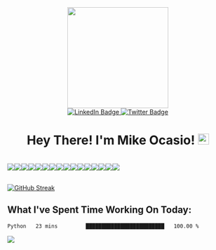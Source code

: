 
<div id="header" align="center">
  <img src="https://media.giphy.com/media/836HiJc7pgzy8iNXCn/giphy.gif" width="230" />
</div>


<div id="badges" align="center">
  <a href="https://www.linkedin.com/in/michael-ocasio/">
    <img src="https://img.shields.io/badge/LinkedIn-blue?style=for-the-badge&logo=linkedin&logoColor=white" alt="LinkedIn Badge"/>
  </a>
  <a href="https://twitter.com/Michael_Ocasio1">
    <img src="https://img.shields.io/badge/Twitter-blue?style=for-the-badge&logo=twitter&logoColor=white" alt="Twitter Badge"/>
  </a>
</div>

<div align="center">
<img src="https://komarev.com/ghpvc/?username=MikeOcasio&style=flat-square&color=blue" alt=""/>
</div>

<h1 align="center">
  Hey There! I'm Mike Ocasio!
  <img src="https://media.giphy.com/media/hvRJCLFzcasrR4ia7z/giphy.gif" width="25px"/>
</h1>

<br>
  <div style="display:flex;">
  <img src="https://img.shields.io/badge/Python-3776AB?style=for-the-badge&logo=python&logoColor=white">
  <img src="https://img.shields.io/badge/JavaScript-323330?style=for-the-badge&logo=javascript&logoColor=F7DF1E">
  <img src="https://img.shields.io/badge/Ruby-000000?style=for-the-badge&logo=Ruby&logoColor=red">
  <img src="https://img.shields.io/badge/HTML5-E34F26?style=for-the-badge&logo=html5&logoColor=white">
  <img src="https://img.shields.io/badge/CSS3-1572B6?style=for-the-badge&logo=css3&logoColor=white">
  <img src="https://img.shields.io/badge/json-5E5C5C?style=for-the-badge&logo=json&logoColor=white">
  <img src="https://img.shields.io/badge/MongoDB-339939?style=for-the-badge&logo=mongodb&logoColor=white">
  <img src="https://img.shields.io/badge/Postgresql-20235A?style=for-the-badge&logo=postgresql&logoColor=blue">
  <img src="https://img.shields.io/badge/Node.js-339933?style=for-the-badge&logo=nodedotjs&logoColor=white">
  <img src="https://img.shields.io/badge/npm-CB3837?style=for-the-badge&logo=npm&logoColor=white">
  <img src="https://img.shields.io/badge/Markdown-000000?style=for-the-badge&logo=markdown&logoColor=white">
  <img src="https://img.shields.io/badge/Django-339933?style=for-the-badge&logo=django&logoColor=white">
  <img src="https://img.shields.io/badge/React-20232A?style=for-the-badge&logo=react&logoColor=61DAFB">
  <img src="https://img.shields.io/badge/next.js-000000?style=for-the-badge&logo=nextdotjs&logoColor=white">
  <img src="https://img.shields.io/badge/Git-F05032?style=for-the-badge&logo=git&logoColor=white">
  <img src="https://img.shields.io/badge/Mui-3776AB?style=for-the-badge&logo=mui&logoColor=white">
  
  </div>
<br>



[![GitHub Streak](http://github-readme-streak-stats.herokuapp.com?user=MikeOcasio&theme=dark&background=1d1f21)](https://git.io/streak-stats)
 

## What I've Spent Time Working On Today:

<!--START_SECTION:waka-->

```txt
Python   23 mins         █████████████████████████   100.00 %
```

<!--END_SECTION:waka-->

<div id="footer" >
  <img src="https://raw.githubusercontent.com/trinib/trinib/82213791fa9ff58d3ca768ddd6de2489ec23ffca/images/footer.svg"/>
</div>

